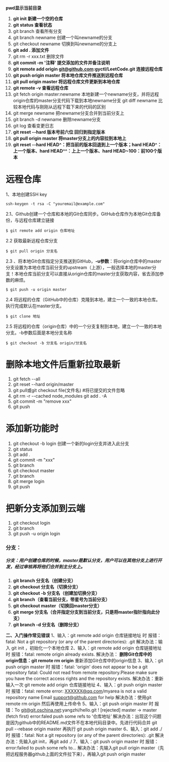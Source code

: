 **pwd显示当前目录**

1. **git init   新建一个空的仓库**
2. **git status  查看状态**
3. git branch 查看所有分支
4. git branch newname 创建一个叫newname的分支
5. git checkout newname 切换到叫newname的分支上
6. **git add . 添加文件**
7. git rm -r xxx.txt  删除文件
8. **git commit -m '注释' 提交添加的文件并备注说明**
9. **git remote add origin git@github.com:gyctl/LeetCode.git 连接远程仓库**
10. **git push origin master 将本地仓库文件推送到远程仓库**
11. **git pull origin master 将远程仓库文件更新到本地仓库**
12. **git remote -v  查看远程仓库**
13. git fetch origin master:newname  本地新建一个newname分支，并将远程origin仓库的master分支代码下载到本地newname分支
    git diff newname 比较本地代码与刚刚从远程下载下来的代码的区别
14. git merge newname 把newname分支合并到当前分支上
15. git branch -d newname  删除newname分支
16. git log 查看变更日志
17. **git reset --hard 版本号前六位 回归到指定版本**
18. **git pull origin master 将master分支上的内容拉到本地上**
19. **git reset --hard HEAD^：把当前的版本回退到上一个版本；hard HEAD^：上一个版本、hard HEAD^^：上上一个版本、hard HEAD~100：前100个版本**

# 远程仓库

1、本地创建SSH key 

```
ssh-keygen -t rsa -C "youremail@example.com"
```

2.1、Github创建一个仓库和本地的Git仓库同步。GitHub仓库作为本地Git仓库备份，与远程仓库建立链接

```
$ git remote add origin 仓库地址
```

2.2 获取最新远程仓库分支 

```
$ git pull origin 分支名
```

2.3 、将本地Git仓库指定分支推送到GitHub，**-u参数**：将origin仓库中的master分支设置为本地仓库当前分支的upstream（上游），一般选择本地的master分支！本地仓库当前分支可以直接从origin仓库的master分支获取内容，省去添加参数的麻烦。

```
$ git push -u origin master
```

2.4 将远程的仓库（GitHub中的仓库）克隆到本地，建立一个一致的本地仓库。执行完成默认在master分支。

```
$ git clone 地址
```

2.5 将远程的仓库（origin仓库）中的一个分支复制到本地，建立一个一致的本地分支。-b参数后面是本地分支名称

```
$ git checkout -b 分支名 origin/分支名
```



# 删除本地文件后重新拉取最新
1. git fetch --all   
2. git reset --hard origin/master 
3. git pull或git checkout file(文件名)
   #将已提交的文件忽略
4. git rm -r --cached node_modules
   git add . -A
5. git commit -m "remove xxx"
6. git push

# 添加新功能时
1. git checkout -b login 创建一个新的login分支并进入此分支
2. git status
3. git add .
4. git commit -m "xxx"
5. git branch
6. git checkout master
7. git branch
8. git merge login
9. git push

# 把新分支添加到云端
1. git checkout login
2. git branch
3. git push -u origin login

### 分支：

##### 分支：用户创建仓库的时候，master是默认分支，用户可以在其他分支上进行开发，经过审核再将他们合并到主分支上。

1. **git branch 分支名（创建分支）**
2. **git checkout 分支名（切换分支）**
3. **git checkout -b 分支名（创建加切换分支）**
4. **git branch（查看当前分支，带星号为当前分支）**
5. **git checkout master（切换回master分支）**
6. **git merge 分支名（合并指定分支到当前分支，只是将master指针指向此分支）**
7. **git branch -d 分支名（删除分支）**

**二、入门操作常见错误**
1、输入：git remote add origin 仓库链接地址 时
报错：fatal: Not a git repository (or any of the parent directories): .git
解决办法：输入 git init ，初始化一个本地仓库
2、输入：git remote add origin 仓库链接地址 时
报错：fatal: remote origin already exists.
解决办法：
**删除Git仓库中的origin信息：git remote rm origin**
重新添加Git仓库中的origin信息
3、输入：git push origin master 时
报错：fatal: 'origin' does not appear to be a git repository
fatal: Could not read from remote repository.Please make sure you have the correct access rights and the repository exists.
解决办法：重新输入一次 git remote add origin 仓库链接地址
4、输入：git push origin master 时
报错：fatal: remote error:
XXXXXX@qq.com/myarea is not a valid repository name Email support@github.com for help
解决办法：使用git remote rm origin 然后再使用上传命令
5、输入：git push origin master 时
报错：To git@git.oschina.net:yangzhi/hello.git
! [rejected] master -> master (fetch first)
error:faled push some refs to ‘仓库地址’
解决办法：出现这个问题是因为github中的README.md文件不在本地代码目录中。先进行代码合并 git pull --rebase origin master 再执行 git push origin master
6、输入：git add ./ 时
报错：fatal: Not a git repository (or any of the parent directories): .git
解决办法：先输入git init，再git add ./
7、输入：git push origin master 时
报错：error:failed to push some refs to...
解决办法：先输入git pull origin master（先把远程服务器github上面的文件拉下来），再输入git push origin master



